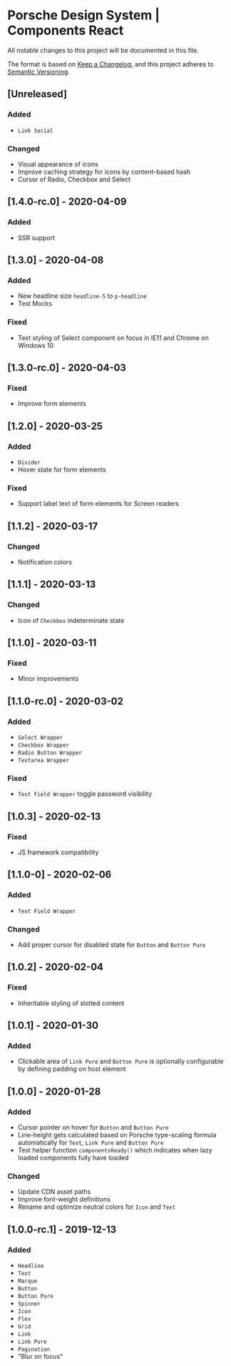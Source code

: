 # Porsche Design System | Components React
All notable changes to this project will be documented in this file.

The format is based on [Keep a Changelog](https://keepachangelog.com/en/1.0.0/),
and this project adheres to [Semantic Versioning](https://semver.org/spec/v2.0.0.html).

## [Unreleased]

### Added
- `Link Social`

### Changed
- Visual appearance of icons
- Improve caching strategy for icons by content-based hash
- Cursor of Radio, Checkbox and Select

## [1.4.0-rc.0] - 2020-04-09

### Added
- SSR support

## [1.3.0] - 2020-04-08

### Added
- New headline size `headline-5` to `p-headline`
- Test Mocks

### Fixed
- Text styling of Select component on focus in IE11 and Chrome on Windows 10

## [1.3.0-rc.0] - 2020-04-03

### Fixed
- Improve form elements

## [1.2.0] - 2020-03-25

### Added
- `Divider`
- Hover state for form elements

### Fixed
- Support label text of form elements for Screen readers

## [1.1.2] - 2020-03-17

### Changed
- Notification colors

## [1.1.1] - 2020-03-13

### Changed
- Icon of `Checkbox` indeterminate state

## [1.1.0] - 2020-03-11

### Fixed
- Minor improvements

## [1.1.0-rc.0] - 2020-03-02

### Added
- `Select Wrapper`
- `Checkbox Wrapper`
- `Radio Button Wrapper`
- `Textarea Wrapper`

### Fixed
- `Text Field Wrapper` toggle password visibility

## [1.0.3] - 2020-02-13

### Fixed
- JS framework compatibility

## [1.1.0-0] - 2020-02-06

### Added
- `Text Field Wrapper`

### Changed
- Add proper cursor for disabled state for `Button` and `Button Pure`

## [1.0.2] - 2020-02-04

### Fixed
- Inheritable styling of slotted content

## [1.0.1] - 2020-01-30

### Added
- Clickable area of `Link Pure` and `Button Pure` is optionally configurable by defining padding on host element

## [1.0.0] - 2020-01-28

### Added
- Cursor pointer on hover for `Button` and `Button Pure`
- Line-height gets calculated based on Porsche type-scaling formula automatically for `Text`, `Link Pure` and `Button Pure`
- Test helper function `componentsReady()` which indicates when lazy loaded components fully have loaded

### Changed
- Update CDN asset paths
- Improve font-weight definitions
- Rename and optimize neutral colors for `Icon` and `Text`

## [1.0.0-rc.1] - 2019-12-13

### Added
- `Headline`
- `Text`
- `Marque`
- `Button`
- `Button Pure`
- `Spinner`
- `Icon`
- `Flex`
- `Grid`
- `Link`
- `Link Pure`
- `Pagination`
- "Blur on focus"
